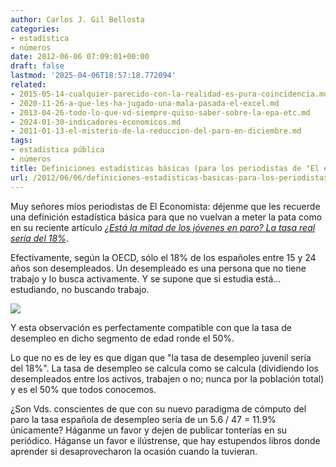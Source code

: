 ```yaml
---
author: Carlos J. Gil Bellosta
categories:
- estadística
- números
date: 2012-06-06 07:09:01+00:00
draft: false
lastmod: '2025-04-06T18:57:18.772094'
related:
- 2015-05-14-cualquier-parecido-con-la-realidad-es-pura-coincidencia.md
- 2020-11-26-a-que-les-ha-jugado-una-mala-pasada-el-excel.md
- 2013-04-26-todo-lo-que-vd-siempre-quiso-saber-sobre-la-epa-etc.md
- 2024-01-30-indicadores-economicos.md
- 2011-01-13-el-misterio-de-la-reduccion-del-paro-en-diciembre.md
tags:
- estadística pública
- números
title: Definiciones estadísticas básicas (para los periodistas de "El economista")
url: /2012/06/06/definiciones-estadisticas-basicas-para-los-periodistas-de-el-economista/
---
```


Muy señores míos periodistas de El Economista: déjenme que les recuerde una definición estadística básica para que no vuelvan a meter la pata como en su reciente artículo _[¿Está la mitad de los jóvenes en paro? La tasa real sería del 18%](http://www.eleconomista.es/economia/noticias/4019425/06/12/Esta-la-mitad-de-los-jovenes-espanoles-en-paro-El-dato-es-enganoso-la-tasa-seria-del-18.html)_.

Efectivamente, según la OECD, sólo el 18% de los españoles entre 15 y 24 años son desempleados. Un desempleado es una persona que no tiene trabajo y lo busca activamente. Y se supone que si estudia está... estudiando, no buscando trabajo.

[![](/wp-uploads/2012/06/BeattieBlog2new2.gif)
](/wp-uploads/2012/06/BeattieBlog2new2.gif)

Y esta observación es perfectamente compatible con que la tasa de desempleo en dicho segmento de edad ronde el 50%.

Lo que no es de ley es que digan que "la tasa de desempleo juvenil sería del 18%". La tasa de desempleo se calcula como se calcula (dividiendo los desempleados entre los activos, trabajen o no; nunca por la población total) y es el 50% que todos conocemos.

¿Son Vds. conscientes de que con su nuevo paradigma de cómputo del paro la tasa española de desempleo sería de un 5.6 / 47 = 11.9% únicamente? Háganme un favor y dejen de publicar tonterías en su periódico. Háganse un favor e ilústrense, que hay estupendos libros donde aprender si desaprovecharon la ocasión cuando la tuvieran.
